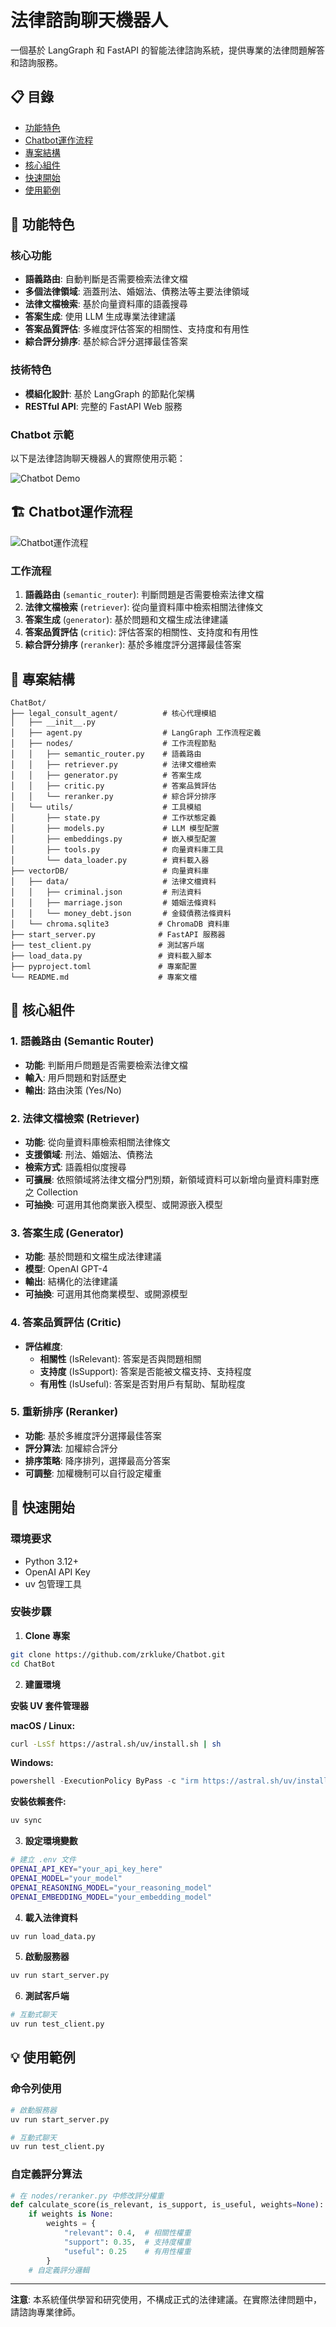 # 法律諮詢聊天機器人

一個基於 LangGraph 和 FastAPI 的智能法律諮詢系統，提供專業的法律問題解答和諮詢服務。

## 📋 目錄

- [功能特色](#功能特色)
- [Chatbot運作流程](#Chatbot運作流程)
- [專案結構](#專案結構)
- [核心組件](#核心組件)
- [快速開始](#快速開始)
- [使用範例](#使用範例)


<a id="功能特色"></a>
## 🚀 功能特色

### 核心功能
- **語義路由**: 自動判斷是否需要檢索法律文檔
- **多個法律領域**: 涵蓋刑法、婚姻法、債務法等主要法律領域
- **法律文檔檢索**: 基於向量資料庫的語義搜尋
- **答案生成**: 使用 LLM 生成專業法律建議
- **答案品質評估**: 多維度評估答案的相關性、支持度和有用性
- **綜合評分排序**: 基於綜合評分選擇最佳答案

### 技術特色
- **模組化設計**: 基於 LangGraph 的節點化架構
- **RESTful API**: 完整的 FastAPI Web 服務

### Chatbot 示範

以下是法律諮詢聊天機器人的實際使用示範：

![Chatbot Demo](./asset/chatbot_demo.png)


<a id="Chatbot運作流程"></a>
## 🏗️ Chatbot運作流程

![Chatbot運作流程](asset/chatbot_flowchart.svg)

### 工作流程

1. **語義路由** (`semantic_router`): 判斷問題是否需要檢索法律文檔
2. **法律文檔檢索** (`retriever`): 從向量資料庫中檢索相關法律條文
3. **答案生成** (`generator`): 基於問題和文檔生成法律建議
4. **答案品質評估** (`critic`): 評估答案的相關性、支持度和有用性
5. **綜合評分排序** (`reranker`): 基於多維度評分選擇最佳答案


<a id="專案結構"></a>
## 📁 專案結構

```
ChatBot/
├── legal_consult_agent/          # 核心代理模組
│   ├── __init__.py
│   ├── agent.py                  # LangGraph 工作流程定義
│   ├── nodes/                    # 工作流程節點
│   │   ├── semantic_router.py    # 語義路由
│   │   ├── retriever.py          # 法律文檔檢索
│   │   ├── generator.py          # 答案生成
│   │   ├── critic.py             # 答案品質評估
│   │   └── reranker.py           # 綜合評分排序
│   └── utils/                    # 工具模組
│       ├── state.py              # 工作狀態定義
│       ├── models.py             # LLM 模型配置
│       ├── embeddings.py         # 嵌入模型配置
│       ├── tools.py              # 向量資料庫工具
│       └── data_loader.py        # 資料載入器
├── vectorDB/                     # 向量資料庫
│   ├── data/                     # 法律文檔資料
│   │   ├── criminal.json         # 刑法資料
│   │   ├── marriage.json         # 婚姻法條資料
│   │   └── money_debt.json       # 金錢債務法條資料
│   └── chroma.sqlite3           # ChromaDB 資料庫
├── start_server.py              # FastAPI 服務器
├── test_client.py               # 測試客戶端
├── load_data.py                 # 資料載入腳本
├── pyproject.toml               # 專案配置
└── README.md                    # 專案文檔
```

<a id="核心組件"></a>
## 🔧 核心組件

### 1. 語義路由 (Semantic Router)
- **功能**: 判斷用戶問題是否需要檢索法律文檔
- **輸入**: 用戶問題和對話歷史
- **輸出**: 路由決策 (Yes/No)

### 2. 法律文檔檢索 (Retriever)
- **功能**: 從向量資料庫檢索相關法律條文
- **支援領域**: 刑法、婚姻法、債務法
- **檢索方式**: 語義相似度搜尋
- **可擴展**: 依照領域將法律文檔分門別類，新領域資料可以新增向量資料庫對應之 Collection
- **可抽換**: 可選用其他商業嵌入模型、或開源嵌入模型

### 3. 答案生成 (Generator)
- **功能**: 基於問題和文檔生成法律建議
- **模型**: OpenAI GPT-4
- **輸出**: 結構化的法律建議
- **可抽換**: 可選用其他商業模型、或開源模型

### 4. 答案品質評估 (Critic)
- **評估維度**:
  - **相關性** (IsRelevant): 答案是否與問題相關
  - **支持度** (IsSupport): 答案是否能被文檔支持、支持程度
  - **有用性** (IsUseful): 答案是否對用戶有幫助、幫助程度

### 5. 重新排序 (Reranker)
- **功能**: 基於多維度評分選擇最佳答案
- **評分算法**: 加權綜合評分
- **排序策略**: 降序排列，選擇最高分答案
- **可調整**: 加權機制可以自行設定權重


<a id="快速開始"></a>
## 🚀 快速開始

### 環境要求

- Python 3.12+
- OpenAI API Key
- uv 包管理工具

### 安裝步驟

1. **Clone 專案**
```bash
git clone https://github.com/zrkluke/Chatbot.git
cd ChatBot
```

2. **建置環境**

**安裝 UV 套件管理器**

**macOS / Linux:**
```bash
curl -LsSf https://astral.sh/uv/install.sh | sh
```

**Windows:**
```powershell
powershell -ExecutionPolicy ByPass -c "irm https://astral.sh/uv/install.ps1 | iex"
```

**安裝依賴套件:**
```bash
uv sync
```

3. **設定環境變數**
```bash
# 建立 .env 文件
OPENAI_API_KEY="your_api_key_here"
OPENAI_MODEL="your_model"
OPENAI_REASONING_MODEL="your_reasoning_model"
OPENAI_EMBEDDING_MODEL="your_embedding_model"
```

4. **載入法律資料**
```bash
uv run load_data.py
```

5. **啟動服務器**
```bash
uv run start_server.py
```

6. **測試客戶端**
```bash
# 互動式聊天
uv run test_client.py
```


<a id="使用範例"></a>
## 💡 使用範例

### 命令列使用

```bash
# 啟動服務器
uv run start_server.py
```

```bash
# 互動式聊天
uv run test_client.py
```


### 自定義評分算法

```python
# 在 nodes/reranker.py 中修改評分權重
def calculate_score(is_relevant, is_support, is_useful, weights=None):
    if weights is None:
        weights = {
            "relevant": 0.4,  # 相關性權重
            "support": 0.35,  # 支持度權重
            "useful": 0.25    # 有用性權重
        }
    # 自定義評分邏輯
```

---

**注意**: 本系統僅供學習和研究使用，不構成正式的法律建議。在實際法律問題中，請諮詢專業律師。
